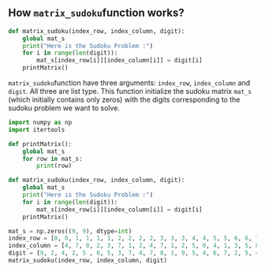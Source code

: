 ## How `matrix_sudoku`function works?
```python
def matrix_sudoku(index_row, index_column, digit):
    global mat_s
    print("Here is the Sudoku Problem :")
    for i in range(len(digit)):
        mat_s[index_row[i]][index_column[i]] = digit[i]
    printMatrix()
```

`matrix_sudoku`function have three arguments: `index_row`, `index_column` and `digit`. All three are list type. 
This function initialize the sudoku matrix `mat_s` (which initially contains only zeros) with the digits corresponding to the sudoku problem we want to solve. 

```python
import numpy as np
import itertools

def printMatrix():
    global mat_s
    for row in mat_s:
        print(row)

def matrix_sudoku(index_row, index_column, digit):
    global mat_s
    print("Here is the Sudoku Problem :")
    for i in range(len(digit)):
        mat_s[index_row[i]][index_column[i]] = digit[i]
    printMatrix()

mat_s = np.zeros((9, 9), dtype=int)
index_row = [0, 0, 1, 1, 1, 1, 2, 2, 2, 2, 3, 3, 3, 4, 4, 5, 5, 6, 6, 7, 7, 7, 8, 8]
index_column = [4, 7, 0, 2, 3, 7, 1, 2, 4, 7, 1, 2, 5, 0, 4, 1, 3, 5, 8, 0, 4, 6, 6, 8]
digit = [9, 2, 4, 2, 5 , 6, 5, 3, 7, 4, 7, 8, 1, 9, 5, 4, 6, 7, 2, 5, 4, 7, 1, 6]
matrix_sudoku(index_row, index_column, digit)

```
